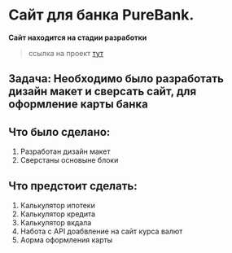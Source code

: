 # Сайт для банка PureBank. 
__Cайт находится на стадии разработки__
> ссылка на проект <a href="https://isaagverdiev.github.io/KoreanCrem/">тут</a>
## Задача: Необходимо было разработать дизайн макет и сверсать сайт, для оформление карты банка

## Что было сделано:
1. Разработан дизайн макет
2. Сверстаны основыне блоки	

## Что предстоит сделать:
1. Калькулятор ипотеки 
2. Калькулятор кредита
3. Калькулятор вкдала
4. Hабота с API доабвление на сайт курса валют
5. Aорма оформления карты
